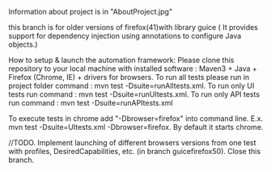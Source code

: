 Information about project is in "AboutProject.jpg"

this branch is for older versions of firefox(41)with library guice ( It provides support for dependency injection using annotations to configure Java objects.)

How to setup & launch the automation framework: Please clone this repository to your local machine with installed software : Maven3 + Java + Firefox (Chrome, IE) + drivers for browsers. To run all tests please run in project folder command : mvn test -Dsuite=runAlltests.xml. To run only UI tests run command : mvn test -Dsuite=runUItests.xml. To run only API tests run command : mvn test -Dsuite=runAPItests.xml

To execute tests in chrome add "-Dbrowser=firefox" into command line. E.x. mvn test -Dsuite=UItests.xml -Dbrowser=firefox. By default it starts chrome.

//TODO. Implement launching of different browsers versions from one test with profiles, DesiredCapabilities, etc. (in branch guicefirefox50). Close this branch.
